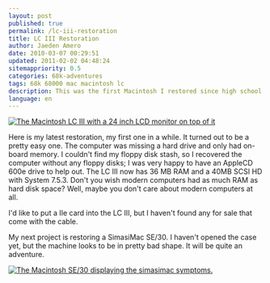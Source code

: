 ```yaml
---
layout: post
published: true
permalink: /lc-iii-restoration
title: LC III Restoration
author: Jaeden Amero
date: 2010-03-07 00:29:51
updated: 2011-02-02 04:48:24
sitemappriority: 0.5
categories: 68k-adventures
tags: 68k 68000 mac macintosh lc
description: This was the first Macintosh I restored since high school.
language: en
---
```

<a href="http://static.patater.com/files/pictures/lciii.jpg"><img src="http://static.patater.com/files/pictures/thumb/lciii.jpg" alt="The Macintosh LC III with a 24 inch LCD monitor on top of it" /></a>

<p>Here is my latest restoration, my first one in a while. It turned out to be a pretty easy one. The computer was missing a hard drive and only had on-board memory. I couldn't find my floppy disk stash, so I recovered the computer without any floppy disks; I was very happy to have an AppleCD 600e drive to help out. The LC III now has 36 MB RAM and a 40MB SCSI HD with System 7.5.3. Don't you wish modern computers had as much RAM as hard disk space? Well, maybe you don't care about modern computers at all.</p>

<p>I'd like to put a IIe card into the LC III, but I haven't found any for sale that come with the cable.<p>

<p>My next project is restoring a SimasiMac SE/30. I haven't opened the case yet, but the machine looks to be in pretty bad shape. It will be quite an adventure.</p>

<a href="http://static.patater.com/files/pictures/simasimacse30.jpg"><img src="http://static.patater.com/files/pictures/thumb/simasimacse30.jpg" alt="The Macintosh SE/30 displaying the simasimac symptoms." /></a>
